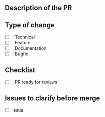 ## Description of the PR

<!-- Description -->

## Type of change

* [ ] : Technical
* [ ] : Feature
* [ ] : Documentation
* [ ] : Bugfix

## Checklist

- [ ] : PR ready for reviews

## Issues to clarify before merge

- [ ] Issue